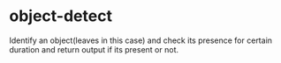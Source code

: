 # object-detect
Identify an object(leaves in this case) and check its presence for certain duration and return output if its present or not.
